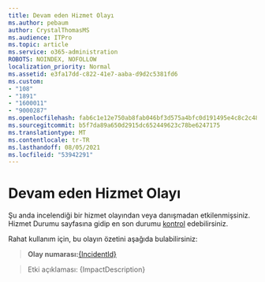```yaml
---
title: Devam eden Hizmet Olayı
ms.author: pebaum
author: CrystalThomasMS
ms.audience: ITPro
ms.topic: article
ms.service: o365-administration
ROBOTS: NOINDEX, NOFOLLOW
localization_priority: Normal
ms.assetid: e3fa17dd-c822-41e7-aaba-d9d2c5381fd6
ms.custom:
- "108"
- "1891"
- "1600011"
- "9000287"
ms.openlocfilehash: fab6c1e12e750ab8fab046bf3d575a4bfc0d191495e4c8c2c48698dd98106aa4
ms.sourcegitcommit: b5f7da89a650d2915dc652449623c78be6247175
ms.translationtype: MT
ms.contentlocale: tr-TR
ms.lasthandoff: 08/05/2021
ms.locfileid: "53942291"
---
```

# <a name="service-incident-in-progress"></a>Devam eden Hizmet Olayı

Şu anda incelendiği bir hizmet olayından veya danışmadan etkilenmişsiniz. Hizmet Durumu sayfasına gidip en son durumu [kontrol](https://admin.microsoft.com/adminportal/home#/servicehealth) edebilirsiniz.
  
Rahat kullanım için, bu olayın özetini aşağıda bulabilirsiniz:
  
> **Olay numarası:**[{IncidentId}](https://admin.microsoft.com/adminportal/home#/servicehealth)
    
> Etki açıklaması: {ImpactDescription}
